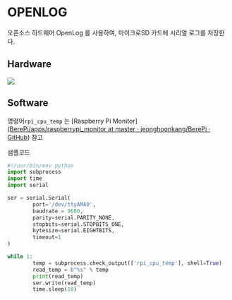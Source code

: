 # OPENLOG

오픈소스 하드웨어 OpenLog 를 사용하여, 마이크로SD 카드에 시리얼 로그를 저장한다.



## Hardware

<img src="https://user-images.githubusercontent.com/4587330/213354776-15a24575-7202-44db-be2b-a65b826e6e16.png" />



## Software

명령어`rpi_cpu_temp` 는 [Raspberry Pi Monitor]([BerePi/apps/raspberrypi_monitor at master · jeonghoonkang/BerePi · GitHub](https://github.com/jeonghoonkang/BerePi/tree/master/apps/raspberrypi_monitor)) 참고



샘플코드

```python
#!/usr/bin/env python
import subprocess
import time
import serial

ser = serial.Serial(
        port='/dev/ttyAMA0',
        baudrate = 9600,
        parity=serial.PARITY_NONE,
        stopbits=serial.STOPBITS_ONE,
        bytesize=serial.EIGHTBITS,
        timeout=1
)

while 1:
        temp = subprocess.check_output(['rpi_cpu_temp'], shell=True)
        read_temp = b"%s" % temp
        print(read_temp)
        ser.write(read_temp)
        time.sleep(10)

```






